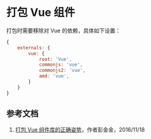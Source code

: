 # 打包 Vue 组件

打包时需要移除对 Vue 的依赖，具体如下设置：

```js
{
    externals: {
        vue: {
            root: 'Vue',
            commonjs: 'vue',
            commonjs2: 'vue',
            amd: 'vue',
        }
    }
}
```

## 参考文档

1. [打包 Vue 组件库的正确姿势](https://jingsam.github.io/2016/11/18/bundle-vue-components.html)，作者彭金金，2016/11/18
